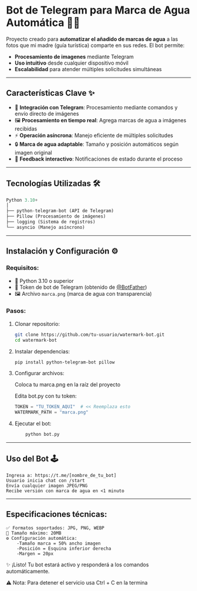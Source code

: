 # Bot de Telegram para Marca de Agua Automática 📸🤖

Proyecto creado para **automatizar el añadido de marcas de agua** a las fotos que mi madre (guía turística) comparte en sus redes. 
El bot permite:
- **Procesamiento de imagenes** mediante Telegram
- **Uso intuitivo** desde cualquier dispositivo móvil
- **Escalabilidad** para atender múltiples solicitudes simultáneas

---

## **Características Clave** ✨
- 🚀 **Integración con Telegram**: Procesamiento mediante comandos y envío directo de imágenes
- 🖼️ **Procesamiento en tiempo real**: Agrega marcas de agua a imágenes recibidas
- ⚡ **Operación asíncrona**: Manejo eficiente de múltiples solicitudes
- 🔒 **Marca de agua adaptable**: Tamaño y posición automáticos según imagen original
- 📲 **Feedback interactivo**: Notificaciones de estado durante el proceso

---

## **Tecnologías Utilizadas** 🛠️
```python
Python 3.10+
│
├── python-telegram-bot (API de Telegram)
├── Pillow (Procesamiento de imágenes)
├── logging (Sistema de registros)
└── asyncio (Manejo asíncrono)
```
---

## **Instalación y Configuración** ⚙️

### Requisitos:
- 🐍 Python 3.10 o superior
- 🤖 Token de bot de Telegram (obtenido de [@BotFather](https://t.me/BotFather))
- 🖼️ Archivo `marca.png` (marca de agua con transparencia)

### Pasos:
1. Clonar repositorio:
    ```bash
    git clone https://github.com/tu-usuario/watermark-bot.git
    cd watermark-bot
    ```

2. Instalar dependencias:

      ```bash
      pip install python-telegram-bot pillow
      ```


3. Configurar archivos:
  
    Coloca tu marca.png en la raíz del proyecto
  
    Edita bot.py con tu token:
  
      ```python
      TOKEN = "TU_TOKEN_AQUI"  # << Reemplaza esto
      WATERMARK_PATH = "marca.png"
      ```
      
      
4. Ejecutar el bot:
    
    ```bash
        python bot.py
    ```

---

## **Uso del Bot 🕹️**
    
    Ingresa a: https://t.me/[nombre_de_tu_bot]
    Usuario inicia chat con /start
    Envía cualquier imagen JPEG/PNG
    Recibe versión con marca de agua en <1 minuto
---    
## **Especificaciones técnicas:**
   
    ✅ Formatos soportados: JPG, PNG, WEBP
    📏 Tamaño máximo: 20MB
    ⚙️ Configuración automática:
        -Tamaño marca = 50% ancho imagen
        -Posición = Esquina inferior derecha
        -Margen = 20px
 

✨ ¡Listo! Tu bot estará activo y responderá a los comandos automáticamente.

⚠️ Nota: Para detener el servicio usa Ctrl + C en la termina

